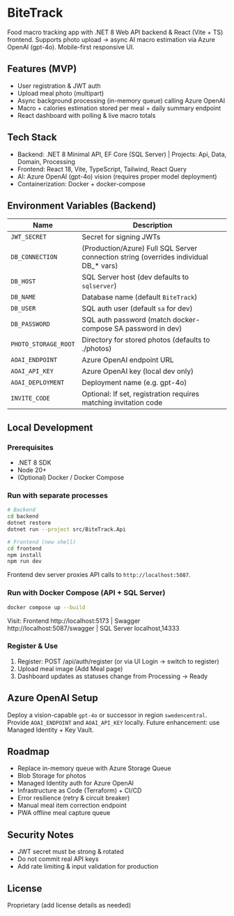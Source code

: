 # BiteTrack

Food macro tracking app with .NET 8 Web API backend & React (Vite + TS) frontend. Supports photo upload -> async AI macro estimation via Azure OpenAI (gpt-4o). Mobile-first responsive UI.

## Features (MVP)
- User registration & JWT auth
- Upload meal photo (multipart)
- Async background processing (in-memory queue) calling Azure OpenAI
- Macro + calories estimation stored per meal + daily summary endpoint
- React dashboard with polling & live macro totals

## Tech Stack
- Backend: .NET 8 Minimal API, EF Core (SQL Server) | Projects: Api, Data, Domain, Processing
- Frontend: React 18, Vite, TypeScript, Tailwind, React Query
- AI: Azure OpenAI (gpt-4o) vision (requires proper model deployment)
- Containerization: Docker + docker-compose

## Environment Variables (Backend)
| Name | Description |
|------|-------------|
| `JWT_SECRET` | Secret for signing JWTs |
| `DB_CONNECTION` | (Production/Azure) Full SQL Server connection string (overrides individual DB_* vars) |
| `DB_HOST` | SQL Server host (dev defaults to `sqlserver`) |
| `DB_NAME` | Database name (default `BiteTrack`) |
| `DB_USER` | SQL auth user (default `sa` for dev) |
| `DB_PASSWORD` | SQL auth password (match docker-compose SA password in dev) |
| `PHOTO_STORAGE_ROOT` | Directory for stored photos (defaults to ./photos) |
| `AOAI_ENDPOINT` | Azure OpenAI endpoint URL |
| `AOAI_API_KEY` | Azure OpenAI key (local dev only) |
| `AOAI_DEPLOYMENT` | Deployment name (e.g. gpt-4o) |
| `INVITE_CODE` | Optional: If set, registration requires matching invitation code |

## Local Development

### Prerequisites
- .NET 8 SDK
- Node 20+
- (Optional) Docker / Docker Compose

### Run with separate processes
```bash
# Backend
cd backend
dotnet restore
dotnet run --project src/BiteTrack.Api

# Frontend (new shell)
cd frontend
npm install
npm run dev
```
Frontend dev server proxies API calls to `http://localhost:5087`.

### Run with Docker Compose (API + SQL Server)
```bash
docker compose up --build
```
Visit: Frontend http://localhost:5173 | Swagger http://localhost:5087/swagger | SQL Server localhost,14333

### Register & Use
1. Register: POST /api/auth/register (or via UI Login -> switch to register)
2. Upload meal image (Add Meal page)
3. Dashboard updates as statuses change from Processing -> Ready

## Azure OpenAI Setup
Deploy a vision-capable `gpt-4o` or successor in region `swedencentral`. Provide `AOAI_ENDPOINT` and `AOAI_API_KEY` locally. Future enhancement: use Managed Identity + Key Vault.

## Roadmap
- Replace in-memory queue with Azure Storage Queue
- Blob Storage for photos
- Managed Identity auth for Azure OpenAI
- Infrastructure as Code (Terraform) + CI/CD
- Error resilience (retry & circuit breaker)
- Manual meal item correction endpoint
- PWA offline meal capture queue

## Security Notes
- JWT secret must be strong & rotated
- Do not commit real API keys
- Add rate limiting & input validation for production

## License
Proprietary (add license details as needed)
